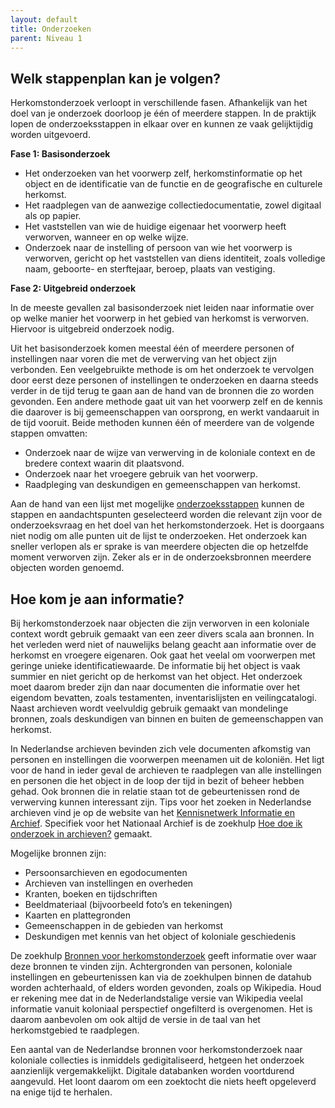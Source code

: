 ```yaml
---
layout: default
title: Onderzoeken
parent: Niveau 1
---
```


## Welk stappenplan kan je volgen?
    
Herkomstonderzoek verloopt in verschillende fasen. Afhankelijk van het doel van je onderzoek doorloop je één of meerdere stappen. In de praktijk lopen de onderzoeksstappen in elkaar over en kunnen ze vaak gelijktijdig worden uitgevoerd.
    
**Fase 1: Basisonderzoek**
    
- Het onderzoeken van het voorwerp zelf, herkomstinformatie op het object en de identificatie van de functie en de geografische en culturele herkomst.
- Het raadplegen van de aanwezige collectiedocumentatie, zowel digitaal als op papier.
- Het vaststellen van wie de huidige eigenaar het voorwerp heeft verworven, wanneer en op welke wijze.
- Onderzoek naar de instelling of persoon van wie het voorwerp is verworven, gericht op het vaststellen van diens identiteit, zoals volledige naam, geboorte- en sterftejaar, beroep, plaats van vestiging.
    
**Fase 2: Uitgebreid onderzoek**
   
In de meeste gevallen zal basisonderzoek niet leiden naar informatie over op welke manier het voorwerp in het gebied van herkomst is verworven. Hiervoor is uitgebreid onderzoek nodig. 
    
Uit het basisonderzoek komen meestal één of meerdere personen of instellingen naar voren die met de verwerving van het object zijn verbonden. Een veelgebruikte methode is om het onderzoek te vervolgen door eerst deze personen of instellingen te onderzoeken en daarna steeds verder in de tijd terug te gaan aan de hand van de bronnen die zo worden gevonden. Een andere methode gaat uit van het voorwerp zelf en de kennis die daarover is bij gemeenschappen van oorsprong, en werkt vandaaruit in de tijd vooruit. Beide methoden kunnen één of meerdere van de volgende stappen omvatten:
    
- Onderzoek naar de wijze van verwerving in de koloniale context en de bredere context waarin dit plaatsvond.
- Onderzoek naar het vroegere gebruik van het voorwerp.
- Raadpleging van deskundigen en gemeenschappen van herkomst.
    
Aan de hand van een lijst met mogelijke [onderzoeksstappen]() kunnen de stappen en aandachtspunten geselecteerd worden die relevant zijn voor de onderzoeksvraag en het doel van het herkomstonderzoek. Het is doorgaans niet nodig om alle punten uit de lijst te onderzoeken. Het onderzoek kan sneller verlopen als er sprake is van meerdere objecten die op hetzelfde moment verworven zijn. Zeker als er in de onderzoeksbronnen meerdere objecten worden genoemd.
    
## Hoe kom je aan informatie?
    
Bij herkomstonderzoek naar objecten die zijn verworven in een koloniale context wordt gebruik gemaakt van een zeer divers scala aan bronnen. In het verleden werd niet of nauwelijks belang geacht aan informatie over de herkomst en vroegere eigenaren. Ook gaat het veelal om voorwerpen met geringe unieke identificatiewaarde. De informatie bij het object is vaak summier en niet gericht op de herkomst van het object. Het onderzoek moet daarom breder zijn dan naar documenten die informatie over het eigendom bevatten, zoals testamenten, inventarislijsten en veilingcatalogi. Naast archieven wordt veelvuldig gebruik gemaakt van mondelinge bronnen, zoals deskundigen van binnen en buiten de gemeenschappen van herkomst.
    
In Nederlandse archieven bevinden zich vele documenten afkomstig van personen en instellingen die voorwerpen meenamen uit de koloniën. Het ligt voor de hand in ieder geval de archieven te raadplegen van alle instellingen en personen die het object in de loop der tijd in bezit of beheer hebben gehad. Ook bronnen die in relatie staan tot de gebeurtenissen rond de verwerving kunnen interessant zijn. Tips voor het zoeken in Nederlandse archieven vind je op de website van het [Kennisnetwerk Informatie en Archief](http://kia.pleio.nl/archieftips). Specifiek voor het Nationaal Archief is de zoekhulp [Hoe doe ik onderzoek in archieven?](https://www.nationaalarchief.nl/onderzoeken/hoe-doe-ik-onderzoek-in-archieven) gemaakt.
    
Mogelijke bronnen zijn:
    
- Persoonsarchieven en egodocumenten
- Archieven van instellingen en overheden
- Kranten, boeken en tijdschriften
- Beeldmateriaal (bijvoorbeeld foto’s en tekeningen)
- Kaarten en plattegronden
- Gemeenschappen in de gebieden van herkomst
- Deskundigen met kennis van het object of koloniale geschiedenis
   
De zoekhulp [Bronnen voor herkomstonderzoek](niveau1/Dutch/Sources_20240425.yml) geeft informatie over waar deze bronnen te vinden zijn. Achtergronden van personen, koloniale instellingen en gebeurtenissen kan via de zoekhulpen binnen de datahub worden achterhaald, of elders worden gevonden, zoals op Wikipedia. Houd er rekening mee dat in de Nederlandstalige versie van Wikipedia veelal informatie vanuit koloniaal perspectief ongefilterd is overgenomen. Het is daarom aanbevolen om ook altijd de versie in de taal van het herkomstgebied te raadplegen.

Een aantal van de Nederlandse bronnen voor herkomstonderzoek naar koloniale collecties is inmiddels gedigitaliseerd, hetgeen het onderzoek aanzienlijk vergemakkelijkt. Digitale databanken worden voortdurend aangevuld. Het loont daarom om een zoektocht die niets heeft opgeleverd na enige tijd te herhalen.
